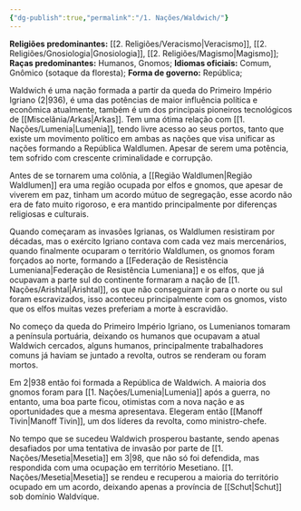 ```yaml
---
{"dg-publish":true,"permalink":"/1. Nações/Waldwich/"}
---
```


 __Religiões predominantes:__ [[2. Religiões/Veracismo\|Veracismo]], [[2. Religiões/Gnosiologia\|Gnosiologia]], [[2. Religiões/Magismo\|Magismo]];
 __Raças predominantes:__ Humanos, Gnomos;
 __Idiomas oficiais:__ Comum, Gnômico (sotaque da floresta);
 __Forma de governo:__ República;

Waldwich é uma nação formada a partir da queda do Primeiro Império Igriano (2|936), é uma das potências de maior influência política e econômica atualmente, também é um dos principais pioneiros tecnológicos de [[Miscelânia/Arkas\|Arkas]]. Tem uma ótima relação com [[1. Nações/Lumenia\|Lumenia]], tendo livre acesso ao seus portos, tanto que existe um movimento político em ambas as nações que visa unificar as nações formando a República Waldlumen. Apesar de serem uma potência, tem sofrido com crescente criminalidade e corrupção.

Antes de se tornarem uma colônia, a [[Região Waldlumen\|Região Waldlumen]] era uma região ocupada por elfos e gnomos, que apesar de viverem em paz, tinham um acordo mútuo de segregação, esse acordo não era de fato muito rigoroso, e era mantido principalmente por diferenças religiosas e culturais. 

Quando começaram as invasões Igrianas, os Waldlumen resistiram por décadas, mas o exército Igriano contava com cada vez mais mercenários, quando finalmente ocuparam o território Waldlumen, os gnomos foram forçados ao norte, formando a [[Federação de Resistência Lumeniana\|Federação de Resistência Lumeniana]] e os elfos, que já ocupavam a parte sul do continente formaram a nação de [[1. Nações/Arishtal\|Arishtal]], os que não conseguiram ir para o norte ou sul foram escravizados, isso aconteceu principalmente com os gnomos, visto que os elfos muitas vezes preferiam a morte à escravidão.

No começo da queda do Primeiro Império Igriano, os Lumenianos tomaram a península portuária, deixando os humanos que ocupavam a atual Waldwich cercados, alguns humanos, principalmente trabalhadores comuns já haviam se juntado a revolta, outros se renderam ou foram mortos. 

Em 2|938 então foi formada a República de Waldwich. A maioria dos gnomos foram para [[1. Nações/Lumenia\|Lumenia]] após a guerra, no entanto, uma boa parte ficou, otimistas com a nova nação e as oportunidades que a mesma apresentava. Elegeram então [[Manoff Tivin\|Manoff Tivin]], um dos líderes da revolta, como ministro-chefe.

No tempo que se sucedeu Waldwich prosperou bastante, sendo apenas desafiados por uma tentativa de invasão por parte de [[1. Nações/Mesetia\|Mesetia]] em 3|98, que não só foi defendida, mas respondida com uma ocupação em território Mesetiano. [[1. Nações/Mesetia\|Mesetia]] se rendeu e recuperou a maioria do território ocupado em um acordo, deixando apenas a província de [[Schut\|Schut]] sob domínio Waldvíque. 